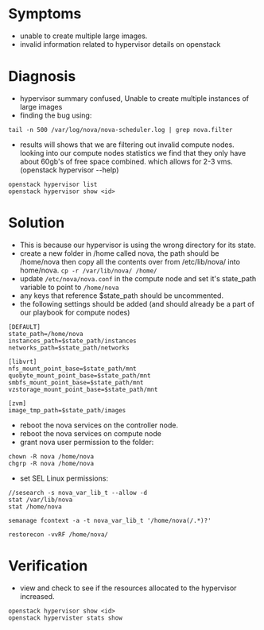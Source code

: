 # Symptoms
- unable to create multiple large images.
- invalid information related to hypervisor details on openstack
# Diagnosis
- hypervisor summary confused, Unable to create multiple instances of large images
- finding the bug using:
```
tail -n 500 /var/log/nova/nova-scheduler.log | grep nova.filter
```
- results will shows that we are filtering out invalid compute nodes. looking into our compute nodes statistics we find that they only have about 60gb's of free space combined. which allows for 2-3 vms. (openstack hypervisor --help)
```
openstack hypervisor list
openstack hypervisor show <id>
```
# Solution
- This is because our hypervisor is using the wrong directory for its state.
- create a new folder in /home called nova, the path should be /home/nova then copy all the contents over from /etc/lib/nova/ into home/nova. `cp -r /var/lib/nova/ /home/`
- update `/etc/nova/nova.conf` in the compute node and set it's state_path variable to point to `/home/nova`
- any keys that reference $state_path should be uncommented.
- the following settings should be added (and should already be a part of our playbook for compute nodes)
```
[DEFAULT]
state_path=/home/nova
instances_path=$state_path/instances
networks_path=$state_path/networks

[libvrt]
nfs_mount_point_base=$state_path/mnt
quobyte_mount_point_base=$state_path/mnt
smbfs_mount_point_base=$state_path/mnt
vzstorage_mount_point_base=$state_path/mnt

[zvm]
image_tmp_path=$state_path/images
```

- reboot the nova services on the controller node.
- reboot the nova services on compute node
- grant nova user permission to the folder:
```
chown -R nova /home/nova 
chgrp -R nova /home/nova
```
- set SEL Linux permissions: 
```
//sesearch -s nova_var_lib_t --allow -d
stat /var/lib/nova
stat /home/nova

semanage fcontext -a -t nova_var_lib_t '/home/nova(/.*)?'

restorecon -vvRF /home/nova/
```
# Verification
- view and check to see if the resources allocated to the hypervisor increased.
```
openstack hypervisor show <id>
openstack hypervister stats show
```